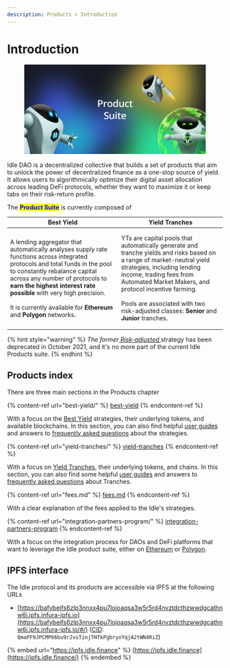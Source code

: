 ```yaml
---
description: Products > Introduction
---
```


# Introduction

<figure><img src="../.gitbook/assets/Product suite.png" alt=""><figcaption></figcaption></figure>

Idle DAO is a decentralized collective that builds a set of products that aim to unlock the power of decentralized finance as a one-stop source of yield. It allows users to algorithmically optimize their digital asset allocation across leading DeFi protocols, whether they want to maximize it or keep tabs on their risk-return profile.

The <mark style="color:blue;">**Product Suite**</mark> is currently composed of

| Best Yield                                                                                                                                                                                                                                                                                                                                                                                                          | Yield Tranches                                                                                                                                                                                                                                                                                                                                                              |
| ------------------------------------------------------------------------------------------------------------------------------------------------------------------------------------------------------------------------------------------------------------------------------------------------------------------------------------------------------------------------------------------------------------------- | --------------------------------------------------------------------------------------------------------------------------------------------------------------------------------------------------------------------------------------------------------------------------------------------------------------------------------------------------------------------------- |
| <p>A lending aggregator that automatically analyses supply rate functions across integrated protocols and total funds in the pool to constantly rebalance capital across any number of protocols to <strong>earn the highest interest rate possible</strong> with very high precision. <br><br>It is currently available for <strong>Ethereum</strong> and <strong>Polygon</strong> networks<strong>.</strong> </p> | <p>YTs are capital pools that automatically generate and tranche yields and risks based on a range of market-neutral yield strategies, including lending income, trading fees from Automated Market Makers, and protocol incentive farming.  <br><br>Pools are associated with two risk-adjusted classes: <strong>Senior</strong> and <strong>Junior</strong> tranches.</p> |

{% hint style="warning" %}
_The former_[ _Risk-adjusted_ ](../other/archive/risk-adjusted.md)strategy has been deprecated in October 2021, and it's no more part of the current Idle Products suite.
{% endhint %}

## Products index

There are three main sections in the Products chapter

{% content-ref url="best-yield/" %}
[best-yield](best-yield/)
{% endcontent-ref %}

With a focus on the [Best Yield](best-yield/) strategies, their underlying tokens, and available blockchains. In this section, you can also find helpful [user guides](best-yield/overview.md) and answers to [frequently asked questions](best-yield/faqs.md) about the strategies.

{% content-ref url="yield-tranches/" %}
[yield-tranches](yield-tranches/)
{% endcontent-ref %}

With a focus on [Yield Tranches](yield-tranches/), their underlying tokens, and chains. In this section, you can also find some helpful [user guides](yield-tranches/overview.md) and answers to [frequently asked questions](yield-tranches/faqs.md) about Tranches.

{% content-ref url="fees.md" %}
[fees.md](fees.md)
{% endcontent-ref %}

With a clear explanation of the fees applied to the Idle's strategies.

{% content-ref url="integration-partners-program/" %}
[integration-partners-program](integration-partners-program/)
{% endcontent-ref %}

With a focus on the integration process for DAOs and DeFi platforms that want to leverage the Idle product suite, either on [Ethereum](integration-partners-program/overview.md) or [Polygon](broken-reference).

## IPFS interface

The Idle protocol and its products are accessible via IPFS at the following URLs

* [https://bafybeifs6zlp3nnxx4pu7loioaqsa3w5r5rd4nvztdcthzwwdgcathnw6i.ipfs.infura-ipfs.io](https://bafybeifs6zlp3nnxx4pu7loioaqsa3w5r5rd4nvztdcthzwwdgcathnw6i.ipfs.infura-ipfs.io/#/) ([CID](https://docs.ipfs.io/concepts/content-addressing/): `QmaPF9JPCMP66bu9r2vsTinjTHTkPgbryxYqjA2tWN4RiZ`)

{% embed url="https://ipfs.idle.finance" %}
[https://ipfs.idle.finance](https://ipfs.idle.finance/)
{% endembed %}
